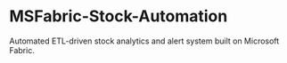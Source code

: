 # MSFabric-Stock-Automation
Automated ETL-driven stock analytics and alert system built on Microsoft Fabric.
